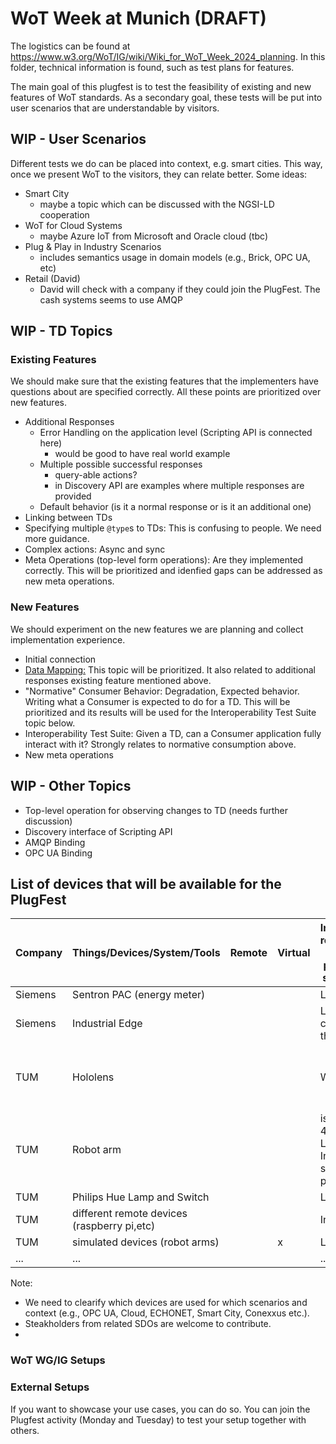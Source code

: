 # WoT Week at Munich (DRAFT)

The logistics can be found at https://www.w3.org/WoT/IG/wiki/Wiki_for_WoT_Week_2024_planning.
In this folder, technical information is found, such as test plans for features.

The main goal of this plugfest is to test the feasibility of existing and new features of WoT standards.
As a secondary goal, these tests will be put into user scenarios that are understandable by visitors.

## WIP - User Scenarios

Different tests we do can be placed into context, e.g. smart cities. 
This way, once we present WoT to the visitors, they can relate better.
Some ideas:

* Smart City
  * maybe a topic which can be discussed with the NGSI-LD cooperation
* WoT for Cloud Systems
  * maybe Azure IoT from Microsoft and Oracle cloud (tbc)
* Plug & Play in Industry Scenarios
  * includes semantics usage in domain models (e.g., Brick, OPC UA, etc)   
* Retail (David)
  * David will check with a company if they could join the PlugFest. The cash systems seems to use AMQP  

## WIP - TD Topics

### Existing Features

We should make sure that the existing features that the implementers have questions about are specified correctly. All these points are prioritized over new features.

* Additional Responses
  * Error Handling on the application level (Scripting API is connected here)
    * would be good to have real world example  
  * Multiple possible successful responses
    * query-able actions?
    * in Discovery API are examples where multiple responses are provided 
  * Default behavior (is it a normal response or is it an additional one)
* Linking between TDs
* Specifying multiple `@type`s to TDs: This is confusing to people. We need more guidance.
* Complex actions: Async and sync
* Meta Operations (top-level form operations): Are they implemented correctly. This will be prioritized and idenfied gaps can be addressed as new meta operations.

### New Features

We should experiment on the new features we are planning and collect implementation experience.
  
* Initial connection
* [Data Mapping:](https://github.com/w3c/wot/blob/main/planning/ThingDescription/td-next-work-items/usability-and-design.md#data-schema-mapping) This topic will be prioritized. It also related to additional responses existing feature mentioned above.
* "Normative" Consumer Behavior: Degradation, Expected behavior. Writing what a Consumer is expected to do for a TD. This will be prioritized and its results will be used for the Interoperability Test Suite topic below.
* Interoperability Test Suite: Given a TD, can a Consumer application fully interact with it? Strongly relates to normative consumption above.
* New meta operations


## WIP - Other Topics

* Top-level operation for observing changes to TD (needs further discussion)
* Discovery interface of Scripting API
* AMQP Binding
* OPC UA Binding 

## List of devices that will be available for the PlugFest

| Company   | Things/Devices/System/Tools                      | Remote | Virtual | Infrastructure requirements, e.g. open ports, power sockets, Wifi | Comments                                        |Contact|
|-----------|-----------------------------------------------|-|-|-------------------------------------------------------------------|-------------------------------------------------|-------|
| Siemens   |     Sentron PAC (energy meter)                | | | LAN                                                               | Modbus                                          |   tbc |
| Siemens   |     Industrial Edge                           | | | LAN, connection to the Internet                                   | OPC UA, HTTP                                    |   tbc |
| TUM       |     Hololens                                  | | | Wifi                                                              | no sec should be used; QR code to TD is needed  |   tbc |
| TUM       |     Robot arm                                 | | | is 2m high, 4m width; LAN/Wifi (no Internet); should be protoced  |                                                 |   tbc |
| TUM       |     Philips Hue Lamp and Switch               | | | LAN                                                               |                                                 |   tbc |
| TUM       |     different remote devices (raspberry pi,etc)| | | Internet                                                          |                                                 |   tbc |
| TUM       |     simulated devices (robot arms)             | | x | LAN/Wifi                                                          |                                                 |   tbc |
| ...       |     ...                                        | | | ...                                                               |  ...                                            |   tbc |

Note: 
* We need to clearify which devices are used for which scenarios and context (e.g., OPC UA, Cloud, ECHONET, Smart City, Conexxus etc.).
* Steakholders from related SDOs are welcome to contribute.
* 


### WoT WG/IG Setups

### External Setups

If you want to showcase your use cases, you can do so. You can join the Plugfest activity (Monday and Tuesday) to test your setup together with others.

